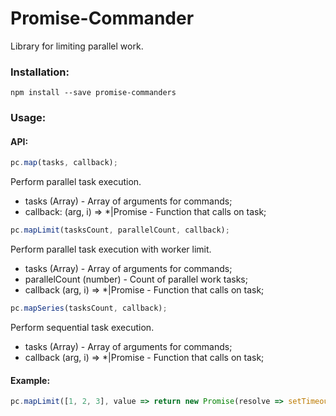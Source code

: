 # Promise-Commander

Library for limiting parallel work.

### Installation:

```
npm install --save promise-commanders
```

### Usage:

#### API:

```javascript
pc.map(tasks, callback);
```
Perform parallel task execution.
* tasks (Array) - Array of arguments for commands;
* callback: (arg, i) => *|Promise - Function that calls on task;

```javascript
pc.mapLimit(tasksCount, parallelCount, callback);
```
Perform parallel task execution with worker limit.
* tasks (Array) - Array of arguments for commands;
* parallelCount (number) - Count of parallel work tasks;
* callback (arg, i) => *|Promise - Function that calls on task;

```javascript
pc.mapSeries(tasksCount, callback);
```
Perform sequential task execution.
* tasks (Array) - Array of arguments for commands;
* callback (arg, i) => *|Promise - Function that calls on task;


#### Example:
```javascript
pc.mapLimit([1, 2, 3], value => return new Promise(resolve => setTimeout(resolve, 10).then(() => console.log('OK'));
```
